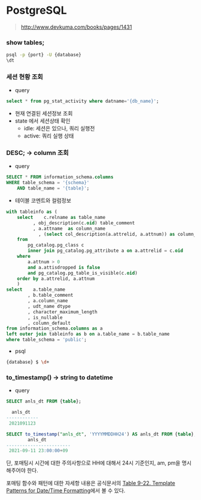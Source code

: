 # PostgreSQL

> http://www.devkuma.com/books/pages/1431

### show tables;

```bash
psql -p {port} -U {database}
\dt
```

### 세션 현황 조회

- query

```sql
select * from pg_stat_activity where datname='{db_name}';
```

- 현재 연결된 세션정보 조회
- state 에서 세션상태 확인
  - idle: 세션은 있으나, 쿼리 실행전
  - active: 쿼리 실행 상태

### DESC; -> column 조회

- query

```sql
SELECT * FROM information_schema.columns
WHERE table_schema = '{schema}'
    AND table_name = '{table}';
```

- 테이블 코멘트와 컬럼정보

```sql
with tableinfo as (
	select    c.relname as table_name
          , obj_description(c.oid) table_comment
          , a.attname  as column_name
	        , (select col_description(a.attrelid, a.attnum)) as column_comment
	from
	    pg_catalog.pg_class c
	    inner join pg_catalog.pg_attribute a on a.attrelid = c.oid
	where
	    a.attnum > 0
	    and a.attisdropped is false
	    and pg_catalog.pg_table_is_visible(c.oid)
	order by a.attrelid, a.attnum
	)
select    a.table_name
        , b.table_comment
        , a.column_name
        , udt_name dtype
        , character_maximum_length
        , is_nullable
        , column_default
from information_schema.columns as a
left outer join tableinfo as b on a.table_name = b.table_name
where table_schema = 'public';
```

- psql

```bash
{database} $ \d+
```

### to_timestamp() -> string to datetime

- query

```sql
SELECT anls_dt FROM {table};

  anls_dt
------------
 2021091123

SELECT to_timestamp("anls_dt", 'YYYYMMDDHH24') AS anls_dt FROM {table};
        anls_dt
------------------------
 2021-09-11 23:00:00+09
```

단, 포매팅시 시간에 대한 주의사항으로 HH에 대해서 24시 기준인지, am, pm을 명시해주어야 한다.

포매팅 함수와 패턴에 대한 자세항 내용은 공식문서의 [Table 9-22. Template Patterns for Date/Time Formatting](https://www.postgresql.org/docs/9.2/functions-formatting.html)에서 볼 수 있다.
